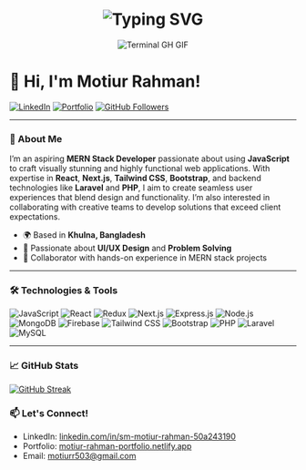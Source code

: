 <div align="center">
    <h1><img src="https://readme-typing-svg.herokuapp.com?font=Fira+Code&weight=500&size=24&pause=1000&color=0CF721&center=true&vCenter=true&width=435&lines=Hey%2C+I+am+Motiur+Rahman;Welcome+to+My+GitHub!" alt="Typing SVG" /></h1>
    <p><img src="termina-gh.gif" alt="Terminal GH GIF" /></p>
</div>

# 👋 Hi, I'm Motiur Rahman!

[![LinkedIn](https://img.shields.io/badge/-LinkedIn-blue?style=flat&logo=Linkedin&logoColor=white)](https://www.linkedin.com/in/sm-motiur-rahman-50a243190/)
[![Portfolio](https://img.shields.io/badge/-Portfolio-black?style=flat&logo=portfolio&logoColor=white)](https://motiur-rahman-portfolio.netlify.app/)
[![GitHub Followers](https://img.shields.io/github/followers/motiurrahman124?style=social)](https://github.com/motiurrahman124)

---

### 🚀 About Me

I’m an aspiring **MERN Stack Developer** passionate about using **JavaScript** to craft visually stunning and highly functional web applications. With expertise in **React**, **Next.js**, **Tailwind CSS**, **Bootstrap**, and backend technologies like **Laravel** and **PHP**, I aim to create seamless user experiences that blend design and functionality. I’m also interested in collaborating with creative teams to develop solutions that exceed client expectations.

- 🌍 Based in **Khulna, Bangladesh**
- 🎨 Passionate about **UI/UX Design** and **Problem Solving**
- 🔗 Collaborator with hands-on experience in MERN stack projects

---

### 🛠️ Technologies & Tools

![JavaScript](https://img.shields.io/badge/JavaScript-%23323330.svg?style=flat&logo=javascript&logoColor=%23F7DF1E)
![React](https://img.shields.io/badge/React-%2320232a.svg?style=flat&logo=react&logoColor=%2361DAFB)
![Redux](https://img.shields.io/badge/Redux-%23764ABC.svg?style=flat&logo=redux&logoColor=white)
![Next.js](https://img.shields.io/badge/Next.js-black?style=flat&logo=next.js)
![Express.js](https://img.shields.io/badge/Express.js-%23404d59.svg?style=flat&logo=express&logoColor=white)
![Node.js](https://img.shields.io/badge/Node.js-%23339933.svg?style=flat&logo=node.js&logoColor=white)
![MongoDB](https://img.shields.io/badge/MongoDB-%234ea94b.svg?style=flat&logo=mongodb&logoColor=white)
![Firebase](https://img.shields.io/badge/Firebase-%23FFCA28.svg?style=flat&logo=firebase&logoColor=white)
![Tailwind CSS](https://img.shields.io/badge/Tailwind_CSS-%2338B2AC.svg?style=flat&logo=tailwind-css&logoColor=white)
![Bootstrap](https://img.shields.io/badge/Bootstrap-%23563D7C.svg?style=flat&logo=bootstrap&logoColor=white)
![PHP](https://img.shields.io/badge/PHP-%23777BB4.svg?style=flat&logo=php&logoColor=white)
![Laravel](https://img.shields.io/badge/Laravel-%23FF2D20.svg?style=flat&logo=laravel&logoColor=white)
![MySQL](https://img.shields.io/badge/MySQL-%234479A1.svg?style=flat&logo=mysql&logoColor=white)

---

### 📈 GitHub Stats

[![GitHub Streak](https://streak-stats.demolab.com?user=motiurrahman124&theme=radical&date_format=j%20M%5B%20Y%5D)](https://git.io/streak-stats)


### 📫 Let's Connect!

- LinkedIn: [linkedin.com/in/sm-motiur-rahman-50a243190](https://www.linkedin.com/in/sm-motiur-rahman-50a243190/)
- Portfolio: [motiur-rahman-portfolio.netlify.app](https://motiur-rahman-portfolio.netlify.app/)
- Email: [motiurr503@gmail.com](mailto:motiurr503@gmail.com)
